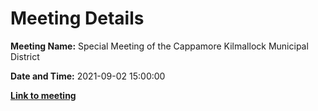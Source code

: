 # Meeting Details

**Meeting Name:** Special Meeting of the Cappamore Kilmallock Municipal District

**Date and Time:** 2021-09-02 15:00:00

**<a href="https://www.limerick.ie/council/whats-on/special-meeting-cappamore-kilmallock-municipal-district-4" target="_blank">Link to meeting</a>**
